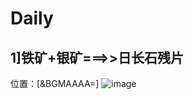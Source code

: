 # Daily
## 1]铁矿+银矿===>>日长石残片
   位置：[&BGMAAAA=]
![image](https://user-images.githubusercontent.com/26518723/169506270-a4116e7d-6997-4415-904e-344e6ca07f48.png)
